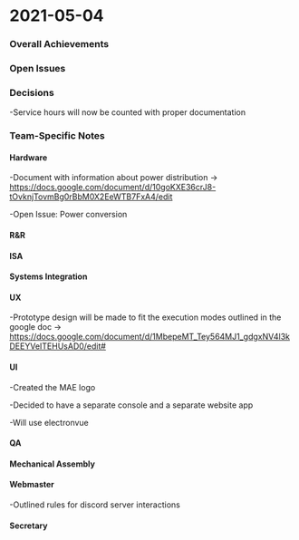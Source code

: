 # 2021-05-04

### Overall Achievements

### Open Issues

### Decisions
-Service hours will now be counted with proper documentation

### Team-Specific Notes

#### Hardware
-Document with information about power distribution -> https://docs.google.com/document/d/10goKXE36crJ8-tOvknjTovmBg0rBbM0X2EeWTB7FxA4/edit

-Open Issue: Power conversion

#### R&R

#### ISA

#### Systems Integration

#### UX
-Prototype design will be made to fit the execution modes outlined in the google doc -> https://docs.google.com/document/d/1MbepeMT_Tey564MJ1_gdgxNV4l3kDEEYVeITEHUsAD0/edit#

#### UI
-Created the MAE logo

-Decided to have a separate console and a separate website app

-Will use electronvue 

#### QA

#### Mechanical Assembly

#### Webmaster
-Outlined rules for discord server interactions

#### Secretary

